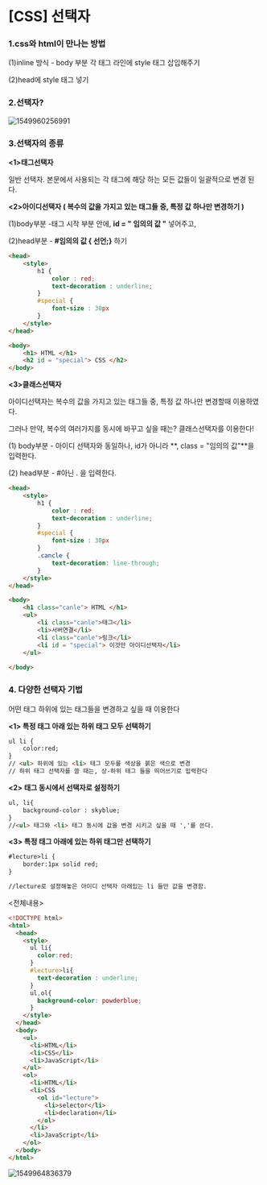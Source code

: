 # [CSS] 선택자

### 1.css와 html이  만나는 방법

(1)inline 방식 - body 부분 각 태그 라인에 style 태그 삽입해주기

(2)head에 style 태그 넣기



### 2.선택자?

![1549960256991](C:\Users\ASUS\AppData\Roaming\Typora\typora-user-images\1549960256991.png)



### 3.선택자의 종류 

**<1>태그선택자**

일반 선택자. 본문에서 사용되는 각 태그에 해당 하는 모든 값들이 일괄적으로 변경 된다.



**<2>아이디선택자 ( 복수의 값을 가지고 있는 태그들 중, 특정 값 하나만 변경하기 )**

(1)body부분 -태그 시작 부분 안에, **id = " 임의의 값 "** 넣어주고, 

(2)head부분 -  **#임의의 값 { 선언;}** 하기

```html
<head>
    <style>
        h1 { 
            color : red;
        	text-decoration : underline;
        }
        #special {
 			font-size : 30px           
        }
    </style>
</head>

<body>
    <h1> HTML </h1>
    <h2 id = "special"> CSS </h2>
</body>
```



**<3>클래스선택자**

아이디선택자는 복수의 값을 가지고 있는 태그들 중, 특정 값 하나만 변경할때 이용하였다.

그러나 만약, 복수의 여러가지를 동시에 바꾸고 싶을 때는? 클래스선택자를 이용한다!

(1) body부분 - 아이디 선택자와 동일하나, id가 아니라 **, class = "임의의 값"**을 입력한다.

(2) head부분 - #아닌 .  을 입력한다.



```html
<head>
    <style>
        h1 { 
            color : red;
        	text-decoration : underline;
        }
        #special {
 			font-size : 30px           
        }
        .cancle {
            text-decoration: line-through;
        }
    </style>
</head>

<body>
    <h1 class="canle"> HTML </h1>
    <ul>
        <li class="canle">태그</li>
        <li>서버연결</li>
        <li class="canle">링크</li>
  		<li id = "special"> 이것만 아이디선택자</li> 
    </ul>
    	
</body>
```



### 4. 다양한 선택자 기법

어떤 태그 하위에 있는 태그들을 변경하고 싶을 때 이용한다

**<1> 특정 태그 아래 있는 하위 태그 모두  선택하기**

```html
ul li {
    color:red;
} 
// <ul> 하위에 있는 <li> 태그 모두를 색상을 붉은 색으로 변경
// 하위 태그 선택자를 쓸 때는, 상-하위 태그 들을 띄어쓰기로 입력한다
```

**<2> 태그 동시에서 선택자로 설정하기**

```html
ul, li{
	background-color : skyblue;
}
//<ul> 태그와 <li> 태그 동시에 값을 변경 시키고 싶을 때 ','를 쓴다.
```

**<3> 특정 태그 아래에 있는 하위 태그만 선택하기**

```html
#lecture>li {
    border:1px solid red;
}

//lecture로 설정해놓은 아이디 선택자 아래있는 li 들만 값을 변경함.
```

<전체내용>

```html
<!DOCTYPE html>
<html>
  <head>
    <style>
      ul li{
        color:red;
      }
      #lecture>li{
        text-decoration : underline;
      }
      ul,ol{
        background-color: powderblue;
      }
    </style>
  </head>
  <body>
    <ul>
      <li>HTML</li>
      <li>CSS</li>
      <li>JavaScript</li>
    </ul>
    <ol>
      <li>HTML</li>
      <li>CSS
        <ol id="lecture">
          <li>selector</li>
          <li>declaration</li>
        </ol>
      </li>
      <li>JavaScript</li>
    </ol>
  </body>
</html>

```

![1549964836379](C:\Users\ASUS\AppData\Roaming\Typora\typora-user-images\1549964836379.png)

